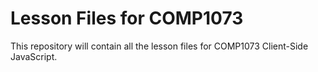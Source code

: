 # Lesson Files for COMP1073

This repository will contain all the lesson files for COMP1073 Client-Side JavaScript.
